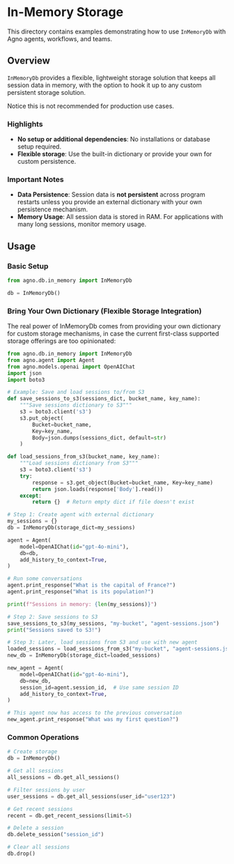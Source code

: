 # In-Memory Storage

This directory contains examples demonstrating how to use `InMemoryDb` with Agno agents, workflows, and teams.

## Overview

`InMemoryDb` provides a flexible, lightweight storage solution that keeps all session data in memory, with the option to hook it up to any custom persistent storage solution.

Notice this is not recommended for production use cases.

### Highlights

- **No setup or additional dependencies**: No installations or database setup required.
- **Flexible storage**: Use the built-in dictionary or provide your own for custom persistence.

### Important Notes

- **Data Persistence**: Session data is **not persistent** across program restarts unless you provide an external dictionary with your own persistence mechanism.
- **Memory Usage**: All session data is stored in RAM. For applications with many long sessions, monitor memory usage.

## Usage

### Basic Setup

```python
from agno.db.in_memory import InMemoryDb

db = InMemoryDb()
```

### Bring Your Own Dictionary (Flexible Storage Integration)

The real power of InMemoryDb comes from providing your own dictionary for custom storage mechanisms, in case the current first-class supported storage offerings are too opinionated:

```python
from agno.db.in_memory import InMemoryDb
from agno.agent import Agent
from agno.models.openai import OpenAIChat
import json
import boto3

# Example: Save and load sessions to/from S3
def save_sessions_to_s3(sessions_dict, bucket_name, key_name):
    """Save sessions dictionary to S3"""
    s3 = boto3.client('s3')
    s3.put_object(
        Bucket=bucket_name,
        Key=key_name,
        Body=json.dumps(sessions_dict, default=str)
    )

def load_sessions_from_s3(bucket_name, key_name):
    """Load sessions dictionary from S3"""
    s3 = boto3.client('s3')
    try:
        response = s3.get_object(Bucket=bucket_name, Key=key_name)
        return json.loads(response['Body'].read())
    except:
        return {}  # Return empty dict if file doesn't exist

# Step 1: Create agent with external dictionary
my_sessions = {}
db = InMemoryDb(storage_dict=my_sessions)

agent = Agent(
    model=OpenAIChat(id="gpt-4o-mini"),
    db=db,
    add_history_to_context=True,
)

# Run some conversations
agent.print_response("What is the capital of France?")
agent.print_response("What is its population?")

print(f"Sessions in memory: {len(my_sessions)}")

# Step 2: Save sessions to S3
save_sessions_to_s3(my_sessions, "my-bucket", "agent-sessions.json")
print("Sessions saved to S3!")

# Step 3: Later, load sessions from S3 and use with new agent
loaded_sessions = load_sessions_from_s3("my-bucket", "agent-sessions.json")
new_db = InMemoryDb(storage_dict=loaded_sessions)

new_agent = Agent(
    model=OpenAIChat(id="gpt-4o-mini"),
    db=new_db,
    session_id=agent.session_id,  # Use same session ID
    add_history_to_context=True,
)

# This agent now has access to the previous conversation
new_agent.print_response("What was my first question?")
```

### Common Operations

```python
# Create storage
db = InMemoryDb()

# Get all sessions
all_sessions = db.get_all_sessions()

# Filter sessions by user
user_sessions = db.get_all_sessions(user_id="user123")

# Get recent sessions
recent = db.get_recent_sessions(limit=5)

# Delete a session
db.delete_session("session_id")

# Clear all sessions
db.drop()
```
